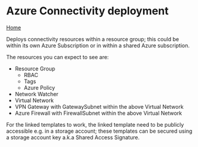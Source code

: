 # Azure Connectivity deployment

[Home](../readme.md)

Deploys connectivity resources within a resource group; this could be within its own Azure Subscription or in within a shared Azure subscription.

The resources you can expect to see are:

* Resource Group
  * RBAC
  * Tags
  * Azure Policy
* Network Watcher
* Virtual Network
* VPN Gateway with GatewaySubnet within the above Virtual Network
* Azure Firewall with FirewallSubnet within the above Virtual Network

For the linked templates to work, the linked template need to be publicly accessible e.g. in a storage account; these templates can be secured using a storage account key a.k.a Shared Access Signature.
